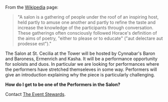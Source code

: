 From the [Wikipedia](https://en.wikipedia.org/wiki/Salon_(gathering)) page:

> "A salon is a gathering of people under the roof of an inspiring host, held partly to amuse one another and partly to refine the taste and increase the knowledge of the participants through conversation. These gatherings often consciously followed Horace's definition of the aims of poetry, "either to please or to educate" ("aut delectare aut prodesse est")."

The Salon at St. Cecilia at the Tower will be hosted by Cynnabar's Baron and Baroness, Ermenrich and Kasha. It will be a performance opportunity for soloists and duos. In particular we are looking for performances where the performers have stretched themseleves in some way. Performers will give an introduction explaining why the piece is particularly challenging.

**How do I get to be one of the Performers in the Salon?**

Contact [The Event Stewards](mailto:ceciliaATcynnabarDOTorg).
